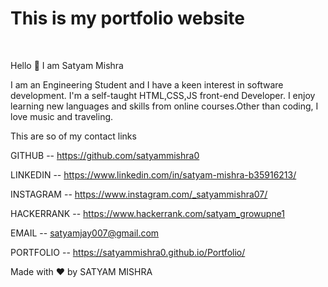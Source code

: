 <h1>This is my portfolio website </h1></br>


Hello 👋
 I am Satyam Mishra 


I am an Engineering Student and I have a keen interest in software development. I'm a self-taught HTML,CSS,JS front-end Developer. I enjoy learning new languages and skills from online courses.Other than coding, I love music and traveling.


This are so of my contact links 


GITHUB -- https://github.com/satyammishra0

LINKEDIN -- https://www.linkedin.com/in/satyam-mishra-b35916213/
              
INSTAGRAM --  https://www.instagram.com/_satyammishra07/
              
HACKERRANK --  https://www.hackerrank.com/satyam_growupne1

EMAIL -- satyamjay007@gmail.com

PORTFOLIO -- https://satyammishra0.github.io/Portfolio/

Made with ❤️ by SATYAM MISHRA
